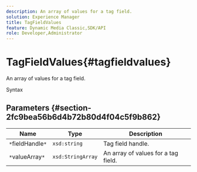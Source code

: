 ```yaml
---
description: An array of values for a tag field.
solution: Experience Manager
title: TagFieldValues
feature: Dynamic Media Classic,SDK/API
role: Developer,Administrator
---
```


# TagFieldValues{#tagfieldvalues}

An array of values for a tag field.

 Syntax 

## Parameters {#section-2fc9bea56b6d4b72b80d4f04c5f9b862}

|  Name  | Type  | Description  |
|---|---|---|
|  `*`fieldHandle`*`  | `xsd:string`  | Tag field handle.  |
|  `*`valueArray`*`  | `xsd:StringArray`  | An array of values for a tag field.  |


